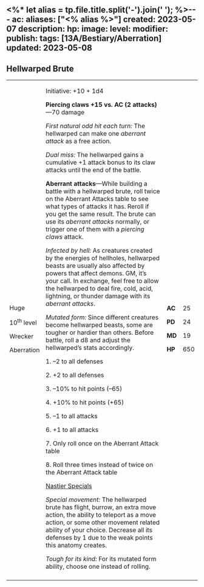 <%* let alias = tp.file.title.split('-').join(' '); %>---
ac: 
aliases: ["<% alias %>"]
created: 2023-05-07
description: 
hp: 
image: 
level: 
modifier: 
publish: 
tags: [13A/Bestiary/Aberration]
updated: 2023-05-08
---

## Hellwarped Brute

<table>
<colgroup>
<col style="width: 16%" />
<col style="width: 71%" />
<col style="width: 5%" />
<col style="width: 6%" />
</colgroup>
<tbody>
<tr class="odd">
<td><p>Huge</p>
<p>10<sup>th</sup> level</p>
<p>Wrecker</p>
<p>Aberration</p></td>
<td><p>Initiative: +10 + 1d4</p>
<p><strong>Piercing claws +15 vs. AC (2 attacks)</strong>—70 damage</p>
<p><em>First natural odd hit each turn:</em> The hellwarped can make one
<em>aberrant attack</em> as a free action.</p>
<p><em>Dual miss:</em> The hellwarped gains a cumulative +1 attack bonus
to its claw attacks until the end of the battle.</p>
<p><strong>Aberrant attacks</strong>—While building a battle with a
hellwarped brute, roll twice on the Aberrant Attacks table to see what
types of attacks it has. Reroll if you get the same result. The brute
can use its <em>aberrant attacks</em> normally, or trigger one of them
with a <em>piercing claws</em> attack.</p>
<p><em>Infected by hell:</em> As creatures created by the energies of
hellholes, hellwarped beasts are usually also affected by powers that
affect demons. GM, it’s your call. In exchange, feel free to allow the
hellwarped to deal fire, cold, acid, lightning, or thunder damage with
its <em>aberrant attacks</em>.</p>
<p><em>Mutated form:</em> Since different creatures become hellwarped
beasts, some are tougher or hardier than others. Before battle, roll a
d8 and adjust the hellwarped’s stats accordingly.</p>
<p>1. –2 to all defenses</p>
<p>2. +2 to all defenses</p>
<p>3. –10% to hit points (–65)</p>
<p>4. +10% to hit points (+65)</p>
<p>5. –1 to all attacks</p>
<p>6. +1 to all attacks</p>
<p>7. Only roll once on the Aberrant Attack table</p>
<p>8. Roll three times instead of twice on the Aberrant Attack table</p>
<p><u>Nastier Specials</u></p>
<p><em>Special movement:</em> The hellwarped brute has flight, burrow,
an extra move action, the ability to teleport as a move action, or some
other movement related ability of your choice. Decrease all its defenses
by 1 due to the weak points this anatomy creates.</p>
<p><em>Tough for its kind:</em> For its mutated form ability, choose one
instead of rolling.</p></td>
<td><p><strong>AC</strong></p>
<p><strong>PD</strong></p>
<p><strong>MD</strong></p>
<p><strong>HP</strong></p></td>
<td><p>25</p>
<p>24</p>
<p>19</p>
<p>650</p></td>
</tr>
<tr class="even">
<td></td>
<td></td>
<td></td>
<td></td>
</tr>
</tbody>
</table>
